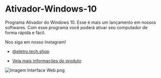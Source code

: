 # Ativador-Windows-10

Programa Ativador do Windows 10. 
Esse é mais um lançamento em nossos softwares.
Com esse programa você poderá ativar seu computador de forma rápida e fácil.

Nos siga em nosso Instagram! 

- [@eletro.tech.shop](https://www.instagram.com/eletro.tech.shop/)

- [Veja mais informações do produto](https://www.instagram.com/p/C3sy6CKRXxK/?img_index=1)

![Imagem Interface Web.png](https://cdn.discordapp.com/attachments/1035003165491331114/1189782130742530088/iiiii.png?ex=659f69f5&is=658cf4f5&hm=684d4fd0582cb9b303f36afd784d77e9829f9cf4d8e4118082ffac99a7934ec7&)


